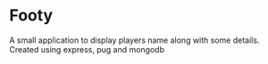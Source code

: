 # Footy
A small application to display players name along with some details. Created using express, pug and mongodb
